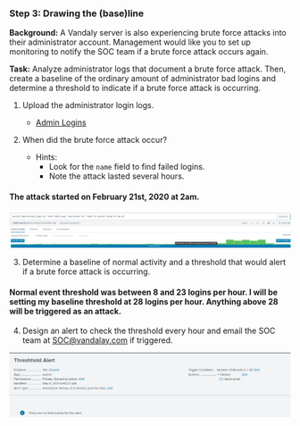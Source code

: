 ### Step 3: Drawing the (base)line

**Background:**  A Vandaly server is also experiencing brute force attacks into their administrator account. Management would like you to set up monitoring to notify the SOC team if a brute force attack occurs again.


**Task:** Analyze administrator logs that document a brute force attack. Then, create a baseline of the ordinary amount of administrator bad logins and determine a threshold to indicate if a brute force attack is occurring.

1. Upload the administrator login logs.
   - [Admin Logins](https://vanderbilt.bootcampcontent.com/vanderbilt_coding_bootcamp/vu-virt-cyber-pt-04-2021-u-lol/-/blob/master/2-Homework/18-SIEMs/resources/Administrator_logs.csv)

2. When did the brute force attack occur?
   - Hints:
     - Look for the `name` field to find failed logins.
     - Note the attack lasted several hours.

#### The attack started on February 21st, 2020 at 2am.

![](https://github.com/kryshael/Week-18-Homework/blob/main/Assets/BruteAttackStart.png)

      
3. Determine a baseline of normal activity and a threshold that would alert if a brute force attack is occurring.

#### Normal event threshold was between 8 and 23 logins per hour. I will be setting my baseline threshold at 28 logins per hour. Anything above 28 will be triggered as an attack.

4. Design an alert to check the threshold every hour and email the SOC team at SOC@vandalay.com if triggered. 

![](https://github.com/kryshael/Week-18-Homework/blob/main/Assets/ThreshholdAlert.png)

